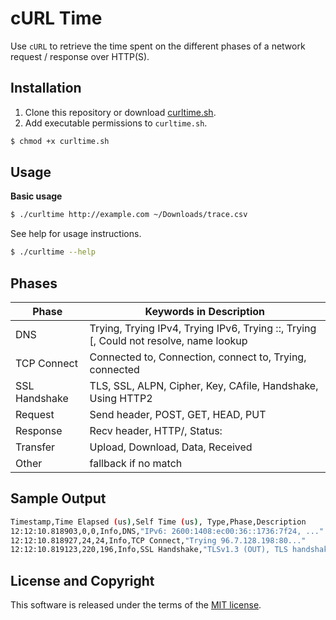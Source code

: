 # cURL Time
Use `cURL` to retrieve the time spent on the different phases of a network request / response over HTTP(S).

## Installation

1. Clone this repository or download [curltime.sh](./curltime.sh).
2. Add executable permissions to `curltime.sh`.

```sh
$ chmod +x curltime.sh
```

## Usage

**Basic usage**
```sh
$ ./curltime http://example.com ~/Downloads/trace.csv
```

See help for usage instructions.
```sh
$ ./curltime --help
```


## Phases

| Phase         | Keywords in Description                                                               |
| ------------- | ------------------------------------------------------------------------------------- |
| DNS           | Trying, Trying IPv4, Trying IPv6, Trying ::, Trying [, Could not resolve, name lookup |
| TCP Connect   | Connected to, Connection, connect to, Trying, connected                               |
| SSL Handshake | TLS, SSL, ALPN, Cipher, Key, CAfile, Handshake, Using HTTP2                           |
| Request       | Send header, POST, GET, HEAD, PUT                                                     |
| Response      | Recv header, HTTP/, Status:                                                           |
| Transfer      | Upload, Download, Data, Received                                                      |
| Other         | fallback if no match                                                                  |

## Sample Output

```sh
Timestamp,Time Elapsed (us),Self Time (us), Type,Phase,Description
12:12:10.818903,0,0,Info,DNS,"IPv6: 2600:1408:ec00:36::1736:7f24, ..."
12:12:10.818927,24,24,Info,TCP Connect,"Trying 96.7.128.198:80..."
12:12:10.819123,220,196,Info,SSL Handshake,"TLSv1.3 (OUT), TLS handshake, Client hello (1):"
```

## License and Copyright

This software is released under the terms of the [MIT license](https://github.com/kevinfarrugia/crux_csv/blob/main/LICENSE).
